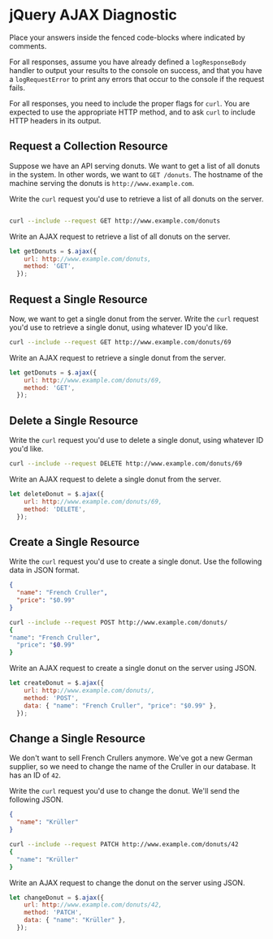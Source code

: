 # jQuery AJAX Diagnostic

Place your answers inside the fenced code-blocks where indicated by comments.

For all responses,  assume you have already defined a `logResponseBody` handler
to output your results to the console on success, and that you have a
`logRequestError` to print any errors that occur to the console if the request
fails.

For all responses, you need to include the proper flags for `curl`. You are
expected to use the appropriate HTTP method, and to ask `curl` to include HTTP
headers in its output.

## Request a Collection Resource

Suppose we have an API serving donuts. We want to get a list of all donuts in
the system. In other words, we want to `GET /donuts`. The hostname of the
machine serving the donuts is `http://www.example.com`.

Write the `curl` request you'd use to retrieve a list of all donuts on the
server.

```sh

curl --include --request GET http://www.example.com/donuts

```

Write an AJAX request to retrieve a list of all donuts on the server.

```js
let getDonuts = $.ajax({
    url: http://www.example.com/donuts,
    method: 'GET',
  });
```

## Request a Single Resource

Now, we want to get a single donut from the server. Write the `curl` request
you'd use to retrieve a single donut, using whatever ID you'd like.

```sh
curl --include --request GET http://www.example.com/donuts/69
```

Write an AJAX request to retrieve a single donut from the server.

```js
let getDonuts = $.ajax({
    url: http://www.example.com/donuts/69,
    method: 'GET',
  });
  ```

## Delete a Single Resource

Write the `curl` request you'd use to delete a single donut, using whatever ID
you'd like.

```sh
curl --include --request DELETE http://www.example.com/donuts/69
```

Write an AJAX request to delete a single donut from the server.

```js
let deleteDonut = $.ajax({
    url: http://www.example.com/donuts/69,
    method: 'DELETE',
  });
  ```

## Create a Single Resource

Write the `curl` request you'd use to create a single donut. Use the following
data in JSON format.

```json
{
  "name": "French Cruller",
  "price": "$0.99"
}
```

```sh
curl --include --request POST http://www.example.com/donuts/
{
"name": "French Cruller",
  "price": "$0.99"
}
```

Write an AJAX request to create a single donut on the server using JSON.

```js
let createDonut = $.ajax({
    url: http://www.example.com/donuts/,
    method: 'POST',
    data: { "name": "French Cruller", "price": "$0.99" },
  });
```

## Change a Single Resource

We don't want to sell French Crullers anymore. We've got a new German supplier,
so we need to change the name of the Cruller in our database. It has an ID of
`42`.

Write the `curl` request you'd use to change the donut. We'll send the following
JSON.

```json
{
  "name": "Krüller"
}
```

```sh
curl --include --request PATCH http://www.example.com/donuts/42
{
  "name": "Krüller"
}
```

Write an AJAX request to change the donut on the server using JSON.

```js
let changeDonut = $.ajax({
    url: http://www.example.com/donuts/42,
    method: 'PATCH',
    data: { "name": "Krüller" },
  });

```
